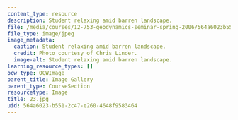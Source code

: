 ```yaml
---
content_type: resource
description: Student relaxing amid barren landscape.
file: /media/courses/12-753-geodynamics-seminar-spring-2006/564a6023b5512c47e2604648f9583464_23.jpg
file_type: image/jpeg
image_metadata:
  caption: Student relaxing amid barren landscape.
  credit: Photo courtesy of Chris Linder.
  image-alt: Student relaxing amid barren landscape.
learning_resource_types: []
ocw_type: OCWImage
parent_title: Image Gallery
parent_type: CourseSection
resourcetype: Image
title: 23.jpg
uid: 564a6023-b551-2c47-e260-4648f9583464
---
```

